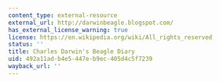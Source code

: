 ```yaml
---
content_type: external-resource
external_url: http://darwinbeagle.blogspot.com/
has_external_license_warning: true
license: https://en.wikipedia.org/wiki/All_rights_reserved
status: ''
title: Charles Darwin's Beagle Diary
uid: 492a11ad-b4e5-447e-b9ec-405d4c5f7239
wayback_url: ''
---
```

